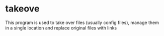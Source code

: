 # takeove
This program is used to take over files (usually config files), manage them in a single location and replace original files with links
